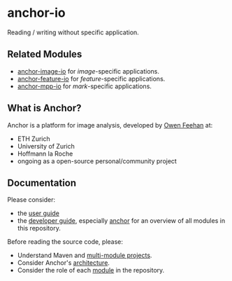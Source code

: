 # anchor-io

Reading / writing without specific application.

## Related Modules

- [anchor-image-io](https://github.com/anchoranalysis/anchor/tree/master/anchor-image-io) for *image*-specific applications.
- [anchor-feature-io](https://github.com/anchoranalysis/anchor/tree/master/anchor-feature-io) for *feature*-specific applications.
- [anchor-mpp-io](https://github.com/anchoranalysis/anchor/tree/master/anchor-mpp-io) for *mark*-specific applications.

## What is Anchor?

Anchor is a platform for image analysis, developed by [Owen Feehan](http://www.owenfeehan.com) at:

* ETH Zurich
* University of Zurich
* Hoffmann la Roche
* ongoing as a open-source personal/community project

## Documentation

Please consider:

* the [user guide](https://www.anchoranalysis.org/user_guide.html)
* the [developer guide](https://www.anchoranalysis.org/developer_guide.html), especially [anchor](https://www.anchoranalysis.org/developer_guide_repositories_anchor.html) for an overview of all modules in this repository.

Before reading the source code, please:

* Understand Maven and [multi-module projects](https://www.anchoranalysis.org/developer_guide_environment_maven.html).
* Consider Anchor's [architecture](https://www.anchoranalysis.org/developer_guide_architecture_overview.html).
* Consider the role of each [module](https://www.anchoranalysis.org/developer_guide_repositories_anchor.html) in the repository.